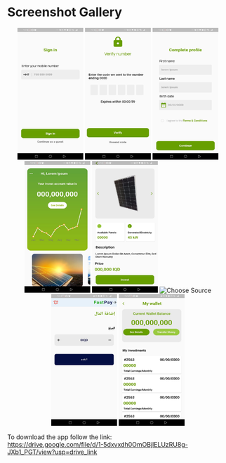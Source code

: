 

# Screenshot Gallery

<p align="center">
  <img src="https://github.com/efwergethryh/TSC/blob/main/screenshots/1.jpg" width="150" height="300" alt="Screenshot 1">
  <img src="https://github.com/efwergethryh/TSC/blob/main/screenshots/2.jpg" width="150" height="300" alt="Screenshot 2">
  <img src="https://github.com/efwergethryh/TSC/blob/main/screenshots/3.jpg" width="150" height="300" alt="Screenshot 3">
  <img src="https://github.com/efwergethryh/TSC/blob/main/screenshots/4.jpg" width="150" height="300" alt="Screenshot 4">
  <img src="https://github.com/efwergethryh/TSC/blob/main/screenshots/5.jpg" width="150" height="300" alt="Screenshot 5">
  <img src="https://github.com/efwergethryh/TSC/blob/main/screenshots/choose_source.jpg" width="150" height="300" alt="Choose Source">
  <img src="https://github.com/efwergethryh/TSC/blob/main/screenshots/pay_amount.jpg" width="150" height="300" alt="Pay Amount">
  <img src="https://github.com/efwergethryh/TSC/blob/main/screenshots/transfer_money.jpg" width="150" height="300" alt="Transfer Money">
</p>



To download the app follow the link: <br>
https://drive.google.com/file/d/1-5dxvxdh0OmOBjlELUzRU8g-JXb1_PGT/view?usp=drive_link
